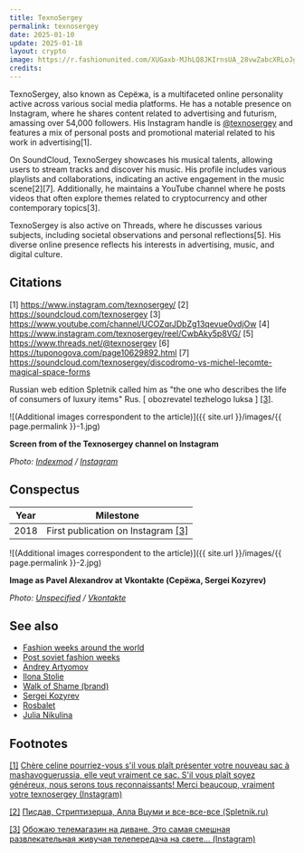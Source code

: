 ```yaml
---
title: TexnoSergey
permalink: texnosergey
date: 2025-01-10
update: 2025-01-18
layout: crypto
image: https://r.fashionunited.com/XUGaxb-MJhLQ8JKIrnsUA_28vwZabcXRLoJgireN5N8/resize:fit:1200:630:0/gravity:ce/quality:70/aHR0cHM6Ly9zdGF0aWMuZmFzaGlvbnVuaXRlZC5jb20vMjAyMDAxL1RleG5vc2VyZ2V5LTEuanBn.jpeg
credits:
---
```


TexnoSergey, also known as Серёжа, is a multifaceted online personality active across various social media platforms. He has a notable presence on Instagram, where he shares content related to advertising and futurism, amassing over 54,000 followers. His Instagram handle is [@texnosergey](https://www.instagram.com/texnosergey/) and features a mix of personal posts and promotional material related to his work in advertising[1].

On SoundCloud, TexnoSergey showcases his musical talents, allowing users to stream tracks and discover his music. His profile includes various playlists and collaborations, indicating an active engagement in the music scene[2][7]. Additionally, he maintains a YouTube channel where he posts videos that often explore themes related to cryptocurrency and other contemporary topics[3].

TexnoSergey is also active on Threads, where he discusses various subjects, including societal observations and personal reflections[5]. His diverse online presence reflects his interests in advertising, music, and digital culture.

## Citations

[1] https://www.instagram.com/texnosergey/
[2] https://soundcloud.com/texnosergey
[3] https://www.youtube.com/channel/UCOZqrJDbZg13qevue0vdjOw
[4] https://www.instagram.com/texnosergey/reel/CwbAky5p8VG/
[5] https://www.threads.net/@texnosergey
[6] https://tuponogova.com/page10629892.html
[7] https://soundcloud.com/texnosergey/discodromo-vs-michel-lecomte-magical-space-forms

Russian web edition Spletnik called him as "the one who describes the life of consumers of luxury items" Rus. [ obozrevatel tezhelogo luksa ] <span id="a3">[\[3\]](#f3)</span>.

![(Additional images correspondent to the article)]({{ site.url }}/images/{{ page.permalink }}-1.jpg)

**Screen from of the Texnosergey channel on Instagram**

*Photo: [Indexmod](index) / [Instagram](index)*

## Сonspectus

|Year|Milestone|
|-|-|
|2018|First publication on Instagram <span id="a3">[\[3\]](#f3)</span>|

![(Additional images correspondent to the article)]({{ site.url }}/images/{{ page.permalink }}-2.jpg)

**Image as Pavel Alexandrov at Vkontakte (Серёжа, Sergei Kozyrev)**

*Photo: [Unspecified](index) / [Vkontakte](https://vk.com/id478344533)*

## See also

+ [Fashion weeks around the world](fashion-weeks-around-the-world)
+ [Post soviet fashion weeks](post-soviet-fashion-weeks)
+ [Andrey Artyomov](artyomov-andrey)
+ [Ilona Stolie](Stolie-Ilona)
+ [Walk of Shame (brand)](walk-of-shame-brand)
+ [Sergei Kozyrev](kozyrev-sergei)
+ [Rosbalet](rosbalet)
+ [Julia Nikulina](nikulina-julia)


## Footnotes

[[1]](#a1) <span id="f1"></span> [Chère celine pourriez-vous s'il vous plaît présenter votre nouveau sac à mashavoguerussia, elle veut vraiment ce sac. S'il vous plaît soyez généreux, nous serons tous reconnaissants! Merci beaucoup, vraiment votre texnosergey (Instagram)](https://www.instagram.com/p/Bv5arGlHOYa/)

[[2]](#a2) <span id="f2"></span> [Писдав, Стриптизерша, Алла Вцуми и все-все-все (Spletnik.ru)](http://www.spletnik.ru/blogs/pro_zvezd/170510_pisdav-striptizersha-alla-vtcumi-i-vse-vse-vse)

[[3]](#a3) <span id="f2"></span> [Обожаю телемагазин на диване. Это самая смешная развлекательная живучая телепередача на свете... (Instagram)](https://www.instagram.com/p/BrBRBB3BSeJ/)
